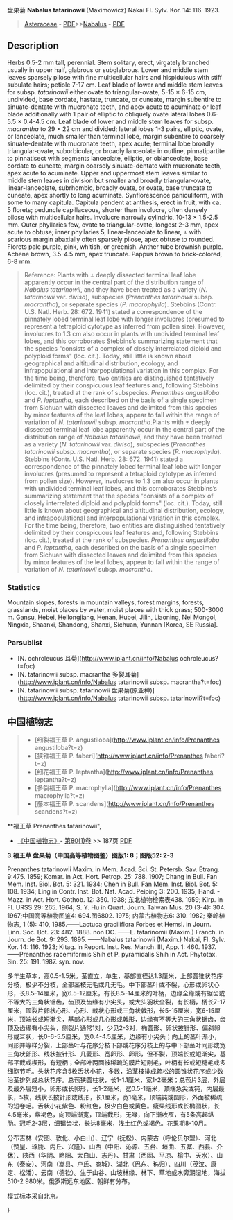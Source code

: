 盘果菊 **Nabalus tatarinowii** (Maximowicz) Nakai Fl. Sylv. Kor. 14: 116. 1923.

> [Asteraceae](http://www.iplant.cn/info/Asteraceae?t=foc) - [PDF](http://www.iplant.cn/foc/pdf/Asteraceae.pdf)>>[Nabalus](http://www.iplant.cn/info/Nabalus?t=foc) - [PDF](http://www.iplant.cn/foc/pdf/Nabalus.pdf)

## Description

Herbs 0.5-2 mm tall, perennial. Stem solitary, erect, virgately branched usually in upper half, glabrous or subglabrous. Lower and middle stem leaves sparsely pilose with fine multicellular hairs and hispidulous with stiff subulate hairs; petiole 7-17 cm. Leaf blade of lower and middle stem leaves for subsp. *tatarinowii* either ovate to triangular-ovate, 5-15 × 6-15 cm, undivided, base cordate, hastate, truncate, or cuneate, margin subentire to sinuate-dentate with mucronate teeth, and apex acute to acuminate or leaf blade additionally with 1 pair of elliptic to obliquely ovate lateral lobes 0.6-5.5 × 0.4-4.5 cm. Leaf blade of lower and middle stem leaves for subsp. *macrantha* to 29 × 22 cm and divided; lateral lobes 1-3 pairs, elliptic, ovate, or lanceolate, much smaller than terminal lobe, margin subentire to coarsely sinuate-dentate with mucronate teeth, apex acute; terminal lobe broadly triangular-ovate, suborbicular, or broadly lanceolate in outline, pinnatipartite to pinnatisect with segments lanceolate, elliptic, or oblanceolate, base cordate to cuneate, margin coarsely sinuate-dentate with mucronate teeth, apex acute to acuminate. Upper and uppermost stem leaves similar to middle stem leaves in division but smaller and broadly triangular-ovate, linear-lanceolate, subrhombic, broadly ovate, or ovate, base truncate to cuneate, apex shortly to long acuminate. Synflorescence paniculiform, with some to many capitula. Capitula pendent at anthesis, erect in fruit, with ca. 5 florets; peduncle capillaceous, shorter than involucre, often densely pilose with multicellular hairs. Involucre narrowly cylindric, 10-13 × 1.5-2.5 mm. Outer phyllaries few, ovate to triangular-ovate, longest 2-3 mm, apex acute to obtuse; inner phyllaries 5, linear-lanceolate to linear, ± with scarious margin abaxially often sparsely pilose, apex obtuse to rounded. Florets pale purple, pink, whitish, or greenish. Anther tube brownish purple. Achene brown, 3.5-4.5 mm, apex truncate. Pappus brown to brick-colored, 6-8 mm.

> Reference: 
> Plants with ± deeply dissected terminal leaf lobe apparently occur in the central part of the distribution range of *Nabalus tatarinowii*, and they have been treated as a variety (*N. tatarinowii* var. *divisa*), subspecies (*Prenanthes tatarinowii* subsp. *macrantha*), or separate species (*P. macrophylla*). Stebbins (Contr. U.S. Natl. Herb. 28: 672. 1941) stated a correspondence of the pinnately lobed terminal leaf lobe with longer involucres (presumed to represent a tetraploid cytotype as inferred from pollen size). However, involucres to 1.3 cm also occur in plants with undivided terminal leaf lobes, and this corroborates Stebbins’s summarizing statement that the species \"consists of a complex of closely interrelated diploid and polyploid forms\" (loc. cit.). Today, still little is known about geographical and altitudinal distribution, ecology, and infrapopulational and interpopulational variation in this complex. For the time being, therefore, two entities are distinguished tentatively delimited by their conspicuous leaf features and, following Stebbins (loc. cit.), treated at the rank of subspecies. *Prenanthes angustiloba* and *P. leptantha*, each described on the basis of a single specimen from Sichuan with dissected leaves and delimited from this species by minor features of the leaf lobes, appear to fall within the range of variation of *N. tatarinowii* subsp. *macrantha*.Plants with ± deeply dissected terminal leaf lobe apparently occur in the central part of the distribution range of *Nabalus tatarinowii*, and they have been treated as a variety (*N. tatarinowii* var. *divisa*), subspecies (*Prenanthes tatarinowii* subsp. *macrantha*), or separate species (*P. macrophylla*). Stebbins (Contr. U.S. Natl. Herb. 28: 672. 1941) stated a correspondence of the pinnately lobed terminal leaf lobe with longer involucres (presumed to represent a tetraploid cytotype as inferred from pollen size). However, involucres to 1.3 cm also occur in plants with undivided terminal leaf lobes, and this corroborates Stebbins’s summarizing statement that the species \"consists of a complex of closely interrelated diploid and polyploid forms\" (loc. cit.). Today, still little is known about geographical and altitudinal distribution, ecology, and infrapopulational and interpopulational variation in this complex. For the time being, therefore, two entities are distinguished tentatively delimited by their conspicuous leaf features and, following Stebbins (loc. cit.), treated at the rank of subspecies. *Prenanthes angustiloba* and *P. leptantha*, each described on the basis of a single specimen from Sichuan with dissected leaves and delimited from this species by minor features of the leaf lobes, appear to fall within the range of variation of *N. tatarinowii* subsp. *macrantha*.

### Statistics
Mountain slopes, forests in mountain valleys, forest margins, forests, grasslands, moist places by water, moist places with thick grass; 500-3000 m. Gansu, Hebei, Heilongjiang, Henan, Hubei, Jilin, Liaoning, Nei Mongol, Ningxia, Shaanxi, Shandong, Shanxi, Sichuan, Yunnan [Korea, SE Russia].

### Parsublist

* [N.  ochroleucus  耳菊](http://www.iplant.cn/info/Nabalus ochroleucus?t=foc)
* [N.  tatarinowii subsp. macrantha  多裂耳菊](http://www.iplant.cn/info/Nabalus tatarinowii subsp. macrantha?t=foc)
* [N.  tatarinowii subsp. tatarinowii  盘果菊(原亚种)](http://www.iplant.cn/info/Nabalus tatarinowii subsp. tatarinowii?t=foc)

## 中国植物志

> * [细裂福王草  P.  angustiloba](http://www.iplant.cn/info/Prenanthes angustiloba?t=z)
> * [狭锥福王草  P.  faberi](http://www.iplant.cn/info/Prenanthes faberi?t=z)
> * [细花福王草  P.  leptantha](http://www.iplant.cn/info/Prenanthes leptantha?t=z)
> * [多裂福王草  P.  macrophylla](http://www.iplant.cn/info/Prenanthes macrophylla?t=z)
> * [藤本福王草  P.  scandens](http://www.iplant.cn/info/Prenanthes scandens?t=z)

**福王草 Prenanthes tatarinowii",

* [《中国植物志》](http://www.iplant.cn/frps)- [第80(1)卷](http://www.iplant.cn/frps/vol/80(1)) >> 187页 [PDF](http://www.iplant.cn/frps/pdf/80(1)/187a.PDF)

**3.福王草 盘果菊（中国高等植物图鉴）图版1: 8；图版52: 2-3**

Prenanthes tatarinowii Maxim. in Mem. Acad. Sci. St. Petersb. Sav. Etrang. 9:475. 1859; Komar. in Act. Hort. Petrop. 25: 788. 1907; Chang in Bull. Fan Mem. Inst. Biol. Bot. 5: 321. 1934; Chen in Bull. Fan Mem. Inst. Biol. Bot. 5: 108. 1934; Ling in Contr. Inst. Bot. Nat. Acad. Peiping 3: 200. 1935; Hand. -Mazz. in Act. Hort. Gothob. 12: 350. 1938; 东北植物检索表438. 1959; Kirp. in Fl. URSS 29: 265. 1964; S. Y. Hu in Quart. Journ. Taiwan Mus. 20 (3-4): 304. 1967;中国高等植物图鉴4: 694.图6802. 1975; 内蒙古植物志6: 310. 1982; 秦岭植物志, 1 (5): 410, 1985.——Lactuca graciliflora Forbes et Hemsl. in Journ. Linn. Soc. Bot. 23: 482. 1888. non DC. ——L. tatarinomii (Maxim.) Franch. in Journ. de Bot. 9: 293. 1895. ——Nabalus tatarinowii (Maxim.) Nakai, Fl. Sylv. Kor. 14: 116. 1923; Kitag. in Report. Inst. Res. Manch. III, App. 1: 460. 1937. ——Prenanthes racemiformis Shih et P. pyramidalis Shih in Act. Phytotax. Sin. 25: 191. 1987. syn. nov.

多年生草本，高0.5-1.5米。茎直立，单生，基部直径达1.3厘米，上部圆锥状花序分枝，极少不分枝，全部茎枝无毛或几无毛。中下部茎叶或不裂，心形或卵状心形，长8.5-14厘米，宽6.5-12厘米，有长8.5-14厘米的叶柄，边缘全缘或有锯齿或不等大的三角状锯齿，齿顶及齿缘有小尖头，或大头羽状全裂，有长柄，柄长7-17厘米，顶裂片卵状心形、心形、戟状心形或三角状戟形，长5-15厘米，宽6-15厘米，顶端长或短渐尖，基部心形或几心形或戟形，边缘有不等大的三角状锯齿，齿顶及齿缘有小尖头，侧裂片通常1对，少见2-3对，椭圆形、卵状披针形、偏斜卵形或耳状，长0-6-5.5厘米，宽0.4-4.5厘米，边缘有小尖头；向上的茎叶渐小，同形并等样分裂，上部茎叶与花序分枝下部或花序分枝上的与中下部茎叶同形或宽三角状卵形、线状披针形、几菱形、宽卵形、卵形，但不裂，顶端长或短渐尖，基部平截或楔形，有短柄；全部叶两面被稀疏的膜片短刚毛，叶柄有长或短糙毛或多细胞节毛。头状花序含5枚舌状小花，多数，沿茎枝排成疏松的圆锥状花序或少数沿茎排列成总状花序。总苞狭圆柱状，长1-1.1厘米，宽1-2毫米；总苞片3层，外层及最外层短小，卵形或长卵形，长1-2毫米，宽0.5-1毫米，顶端急尖或钝，内层最长，5枚，线状长披针形或线形，长1厘米，宽1毫米，顶端钝或圆形，外面被稀疏的短卷毛。舌状小花紫色、粉红色，极少白色或黄色。瘦果线形或长椭圆状，长4.5毫米，紫褐色，向顶端渐宽，顶端截形，无喙，向下渐收窄，有5条高起纵肋。冠毛2-3层，细锯齿状，长达8毫米，浅土红色或褐色。花果期8-10月。

分布吉林（安图、敦化、小白山）、辽宁（抚松）、内蒙古（呼伦贝尔盟）、河北（赞皇、琢鹿、内丘、兴隆）、山西（中阳、沁源、五台、垣曲、五寨、西县、介休）、陕西（华阴、略阳、太白山、志丹）、甘肃（西固、平凉、榆中、天水）、山东（泰安）、河南（嵩县、卢氏、商城）、湖北（巴东、秭归）、四川（茂汶、康定、松潘）、云南（德钦）。生于山谷、山坡林缘、林下、草地或水旁潮湿地，海拔510-2 980米。俄罗斯远东地区、朝鲜有分布。

模式标本采自北京。

}